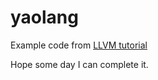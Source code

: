 # yaolang
Example code from [LLVM tutorial](https://llvm.org/docs/tutorial/MyFirstLanguageFrontend/index.html)

Hope some day I can complete it.
